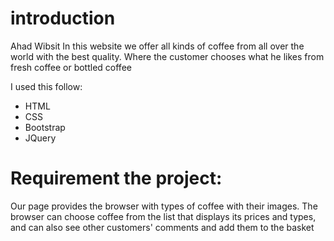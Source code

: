 # introduction

Ahad Wibsit In this website we offer all kinds of coffee from all over the world with the best quality. Where the customer chooses what he likes from fresh coffee or bottled coffee

I used this follow:

- HTML
- CSS
- Bootstrap
- JQuery

# Requirement the project:
Our page provides the browser with types of coffee with their images. The browser can choose coffee from the list that displays its prices and types, and can also see other customers' comments and add them to the basket

